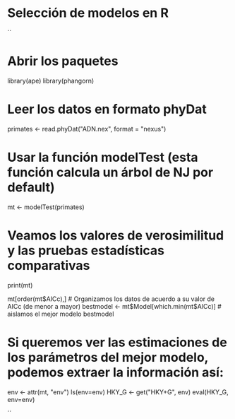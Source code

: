 # Selección de modelos en R

´´
# Abrir los paquetes
library(ape)
library(phangorn)

# Leer los datos en formato phyDat
primates <- read.phyDat("ADN.nex", format = "nexus")

# Usar la función modelTest (esta función calcula un árbol de NJ por default)

mt <- modelTest(primates)

# Veamos los valores de verosimilitud y las pruebas estadísticas comparativas
print(mt)

mt[order(mt$AICc),] # Organizamos los datos de acuerdo a su valor de AICc (de menor a mayor)
bestmodel <- mt$Model[which.min(mt$AICc)] # aislamos el mejor modelo
bestmodel

# Si queremos ver las estimaciones de los parámetros del mejor modelo, podemos extraer la información así:

env <- attr(mt, "env")
ls(env=env)
HKY_G <- get("HKY+G", env) 
eval(HKY_G, env=env)

´´
